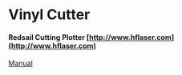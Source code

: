 # Vinyl Cutter

#### Redsail Cutting Plotter [http://www.hflaser.com](http://www.hflaser.com)

[Manual](https://drive.google.com/open?id=0B_51kGeR3hj0WUx3SExPZGdaVWc)



